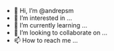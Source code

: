 - 👋 Hi, I’m @andrepsm
- 👀 I’m interested in ...
- 🌱 I’m currently learning ...
- 💞️ I’m looking to collaborate on ...
- 📫 How to reach me ...

<!---
andrepsm/andrepsm is a ✨ special ✨ repository because its `README.md` (this file) appears on your GitHub profile.
You can click the Preview link to take a look at your changes.
--->
